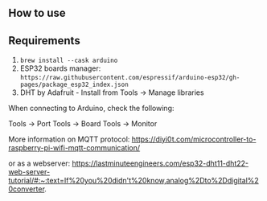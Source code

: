 ## How to use


## Requirements
1. `brew install --cask arduino`
2. ESP32 boards manager: `https://raw.githubusercontent.com/espressif/arduino-esp32/gh-pages/package_esp32_index.json`
3. DHT by Adafruit - Install from Tools -> Manage libraries

When connecting to Arduino, check the following:

Tools -> Port
Tools -> Board
Tools -> Monitor


More information on MQTT protocol: https://diyi0t.com/microcontroller-to-raspberry-pi-wifi-mqtt-communication/

or as a webserver: https://lastminuteengineers.com/esp32-dht11-dht22-web-server-tutorial/#:~:text=If%20you%20didn't%20know,analog%2Dto%2Ddigital%20converter.